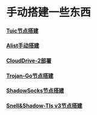 # 手动搭建一些东西

#### [Tuic节点搭建](https://github.com/MHY2233/MHY2233/blob/main/Tutorial/Tuic%E8%8A%82%E7%82%B9%E6%90%AD%E5%BB%BA.md)

#### [Alist手动搭建](https://github.com/MHY2233/MHY2233/blob/main/Tutorial/Alist%E6%89%8B%E5%8A%A8%E6%90%AD%E5%BB%BA.md)

#### [CloudDrive-2部署](https://github.com/MHY2233/MHY2233/blob/main/Tutorial/CloudDrive-2%E9%83%A8%E7%BD%B2.md)

#### [Trojan-Go节点搭建](https://github.com/MHY2233/MHY2233/blob/main/Tutorial/Trojan-Go%E8%8A%82%E7%82%B9%E6%90%AD%E5%BB%BA.md)

#### [ShadowSocks节点搭建](https://github.com/MHY2233/MHY2233/blob/main/Tutorial/ShadowSocks.md)

#### [Snell&Shadow-Tls v3节点搭建](https://github.com/MHY2233/MHY2233/blob/main/Tutorial/Snell+Shadow-tls%20v3%E9%83%A8%E7%BD%B2.md)













